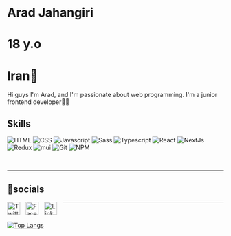 
# Arad Jahangiri

# 18 y.o

# Iran📍

Hi guys I'm Arad, and I'm passionate about web programming. I'm a junior frontend developer👨‍💻
## Skills 
 ![HTML](https://img.shields.io/badge/html5-%23E34F26.svg?style=for-the-badge&logo=html5&logoColor=white)  ![CSS](https://img.shields.io/badge/css3-%231572B6.svg?style=for-the-badge&logo=css3&logoColor=white) ![Javascript](https://img.shields.io/badge/javascript-%23323330.svg?style=for-the-badge&logo=javascript&logoColor=%23F7DF1E) ![Sass](https://img.shields.io/badge/sass-%2320232a.svg?style=for-the-badge&logo=sass&logoColor=pink) ![Typescript](https://img.shields.io/badge/typescript-%2320232a.svg?style=for-the-badge&logo=typescript&logoColor=blue) ![React](https://img.shields.io/badge/react-%2320232a.svg?style=for-the-badge&logo=react&logoColor=%2361DAFB) ![NextJs](https://img.shields.io/badge/next-%2320232a.svg?style=for-the-badge&logo=nextjs&logoColor=white) ![Redux](https://img.shields.io/badge/redux-%2320232a.svg?style=for-the-badge&logo=redux&logoColor=purple)  ![mui](https://img.shields.io/badge/mui-%2320232a.svg?style=for-the-badge&logo=mui&logoColor=blue) ![Git](https://img.shields.io/badge/GIT-E44C30?style=for-the-badge&logo=git&logoColor=white) ![NPM](https://img.shields.io/badge/NPM-%23000000.svg?style=for-the-badge&logo=npm&logoColor=white)

<br/>

<hr/>

## 📲socials
[<img align="left" alt="Twitter" width="30px" style="padding-right:10px;" src="https://cdn.jsdelivr.net/gh/devicons/devicon/icons/twitter/twitter-original.svg" />
](https://twitter.com/aradjahangirii)
[<img align="left" alt="Facebook" width="30px" style="padding-right:10px;" src="https://cdn.jsdelivr.net/gh/devicons/devicon/icons/facebook/facebook-original.svg" />
](https://www.facebook.com/arad.jahangiri.3) 
[<img align="left" alt="Linkedin" width="30px" style="padding-right:10px;" src="https://cdn.jsdelivr.net/gh/devicons/devicon/icons/linkedin/linkedin-original.svg" />
](https://www.linkedin.com/in/arad-jahangiri-262515264)

<hr/>
<br/>

[![Top Langs](https://github-readme-stats.vercel.app/api/top-langs/?username=aaradj)](https://github.com/anuraghazra/github-readme-stats)
